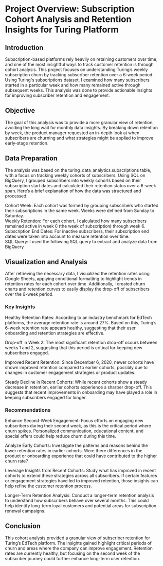 # Project Overview: Subscription Cohort Analysis and Retention Insights for Turing Platform
## Introduction
Subscription-based platforms rely heavily on retaining customers over time, and one of the most insightful ways to track customer retention is through cohort analysis. This project focuses on understanding Turing’s weekly subscription churn by tracking subscriber retention over a 6-week period. Using Turing's subscriptions dataset, I examined how many subscribers started in a particular week and how many remained active through subsequent weeks. This analysis was done to provide actionable insights for improving subscriber retention and engagement.

## Objective
The goal of this analysis was to provide a more granular view of retention, avoiding the long wait for monthly data insights. By breaking down retention by week, the product manager requested an in-depth look at when subscribers are churning and what strategies might be applied to improve early-stage retention. 

## Data Preparation
The analysis was based on the turing_data_analytics.subscriptions table, with a focus on tracking weekly cohorts of subscribers. Using SQL on BigQuery, I grouped subscribers into weekly cohorts based on their subscription start dates and calculated their retention status over a 6-week span. Here’s a brief explanation of how the data was structured and processed:

Cohort Week: Each cohort was formed by grouping subscribers who started their subscriptions in the same week. Weeks were defined from Sunday to Saturday.  
Weekly Retention: For each cohort, I calculated how many subscribers remained active in week 0 (the week of subscription) through week 6.  
Subscription End Dates: For inactive subscribers, their subscription end dates were taken into account to measure retention over time.  
SQL Query: I used the following SQL query to extract and analyze data from BigQuery

## Visualization and Analysis
After retrieving the necessary data, I visualized the retention rates using Google Sheets, applying conditional formatting to highlight trends in retention rates for each cohort over time. Additionally, I created churn charts and retention curves to easily display the drop-off of subscribers over the 6-week period.

### Key Insights

Healthy Retention Rates: According to an industry benchmark for EdTech platforms, the average retention rate is around 27%. Based on this, Turing’s 6-week retention rate appears healthy, suggesting that their user onboarding and retention strategies are effective.

Drop-off in Week 2: The most significant retention drop-off occurs between weeks 1 and 2, suggesting that this period is critical for keeping new subscribers engaged.

Improved Recent Retention: Since December 6, 2020, newer cohorts have shown improved retention compared to earlier cohorts, possibly due to changes in customer engagement strategies or product updates.

Steady Decline in Recent Cohorts: While recent cohorts show a steady decrease in retention, earlier cohorts experience a sharper drop-off. This suggests that recent improvements in onboarding may have played a role in keeping subscribers engaged for longer.

### Recommendations

Enhance Second-Week Engagement: Focus efforts on engaging new subscribers during their second week, as this is the critical period where churn spikes. Personalized communication, educational content, and special offers could help reduce churn during this time.

Analyze Early Cohorts: Investigate the patterns and reasons behind the lower retention rates in earlier cohorts. Were there differences in the product or onboarding experience that could have contributed to the higher churn rate?

Leverage Insights from Recent Cohorts: Study what has improved in recent cohorts to extend these strategies across all subscribers. If certain features or engagement strategies have led to improved retention, those insights can help refine the customer retention process.

Longer-Term Retention Analysis: Conduct a longer-term retention analysis to understand how subscribers behave over several months. This could help identify long-term loyal customers and potential areas for subscription renewal campaigns.

## Conclusion
This cohort analysis provided a granular view of subscriber retention for Turing’s EdTech platform. The insights gained highlight critical periods of churn and areas where the company can improve engagement. Retention rates are currently healthy, but focusing on the second week of the subscriber journey could further enhance long-term user retention.
